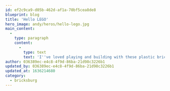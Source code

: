 ```yaml
---
id: ef2c9ca9-d05b-462d-af1a-70bf5cea8de8
blueprint: blog
title: 'Hello LEGO'
hero_image: andy/heros/hello-lego.jpg
main_content:
  -
    type: paragraph
    content:
      -
        type: text
        text: 'I''ve loved playing and building with these plastic bricks as long as I can remember. Though during high school, college, and my early 20s I did have a dark age, where I hardly acknowledged my love, thankfully this ended in 2018 when I bought myself two modular buildings for my birthday. Since then I''ve reacquired much of my childhood collection and added to the collection. Over the past two years I''ve been working to create a LEGO city called Bricksburg. To share my work and progress I''ve created an Instagram called @andysbricksburg as well as a YouTube channel where I share stop-motion build videos.'
author: 036389ec-e4c8-4f9d-86ba-21d98c3226b1
updated_by: 036389ec-e4c8-4f9d-86ba-21d98c3226b1
updated_at: 1636214680
category:
  - bricksburg
---
```

